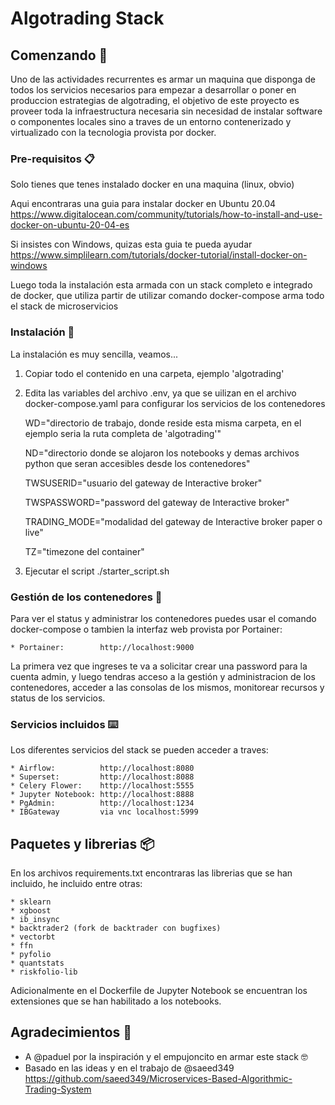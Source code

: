 # Algotrading Stack


## Comenzando 🚀

Uno de las actividades recurrentes es armar un maquina que disponga de todos los servicios necesarios para empezar a desarrollar o poner en produccion estrategias de algotrading, el objetivo de este proyecto es proveer toda la infraestructura necesaria sin necesidad de instalar software o componentes locales sino a traves de un entorno contenerizado y virtualizado con la tecnologia provista por docker.


### Pre-requisitos 📋

Solo tienes que tenes instalado docker en una maquina (linux, obvio)

Aqui encontraras una guia para instalar docker en Ubuntu 20.04
https://www.digitalocean.com/community/tutorials/how-to-install-and-use-docker-on-ubuntu-20-04-es

Si insistes con Windows, quizas esta guia te pueda ayudar
https://www.simplilearn.com/tutorials/docker-tutorial/install-docker-on-windows

Luego toda la instalación esta armada con un stack completo e integrado de docker, que utiliza partir de utilizar comando docker-compose arma todo el stack de microservicios

### Instalación 🔧

La instalación es muy sencilla, veamos...

1) Copiar todo el contenido en una carpeta, ejemplo 'algotrading'

2) Edita las variables del archivo .env, ya que se uilizan en el archivo docker-compose.yaml para configurar los servicios de los contenedores

    WD="directorio de trabajo, donde reside esta misma carpeta, en el ejemplo seria la ruta completa de 'algotrading'"
    
    ND="directorio donde se alojaron los notebooks y demas archivos python que seran accesibles desde los contenedores"

    TWSUSERID="usuario del gateway de Interactive broker"
    
    TWSPASSWORD="password del gateway de Interactive broker"
    
    TRADING_MODE="modalidad del gateway de Interactive broker paper o live"

    TZ="timezone del container"

3) Ejecutar el script
./starter_script.sh

### Gestión de los contenedores 🔩

Para ver el status y administrar los contenedores puedes usar el comando docker-compose o tambien la interfaz web provista por Portainer:

    * Portainer:        http://localhost:9000

La primera vez que ingreses te va a solicitar crear una password para la cuenta admin, y luego tendras acceso a la gestión y administracion de los contenedores, acceder a las consolas de los mismos, monitorear recursos y status de los servicios.

### Servicios incluidos ⌨️

Los diferentes servicios del stack se pueden acceder a traves:

    * Airflow:          http://localhost:8080
    * Superset:         http://localhost:8088
    * Celery Flower:    http://localhost:5555
    * Jupyter Notebook: http://localhost:8888
    * PgAdmin:          http://localhost:1234
    * IBGateway         via vnc localhost:5999

## Paquetes y librerias 📦

En los archivos requirements.txt encontraras las librerias que se han incluido, he incluido entre otras:

    * sklearn
    * xgboost
    * ib_insync
    * backtrader2 (fork de backtrader con bugfixes)
    * vectorbt
    * ffn
    * pyfolio
    * quantstats
    * riskfolio-lib

Adicionalmente en el Dockerfile de Jupyter Notebook se encuentran los extensiones que se han habilitado a los notebooks.

## Agradecimientos 📢

* A @paduel por la inspiración y el empujoncito en armar este stack 🤓
* Basado en las ideas y en el trabajo de @saeed349 
https://github.com/saeed349/Microservices-Based-Algorithmic-Trading-System


